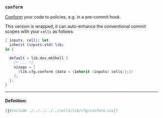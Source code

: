 ### `conform`

[Conform][conform] your code to policies, e.g. in a pre-commit hook.

This version is wrapped, it can auto-enhance the conventional
commit scopes with your `cells` as follows:

```nix
{ inputs, cell}: let
  inherit (inputs.std) lib;
in {

  default = lib.dev.mkShell {
    /* ... */
    nixago = [
      (lib.cfg.conform {data = {inherit (inputs) cells;};})
    ];
  };
}
```

[conform]: https://github.com/siderolabs/conform

---

#### Definition:

```nix
{{#include ./../../../../cells/lib/cfg/conform.nix}}
```
